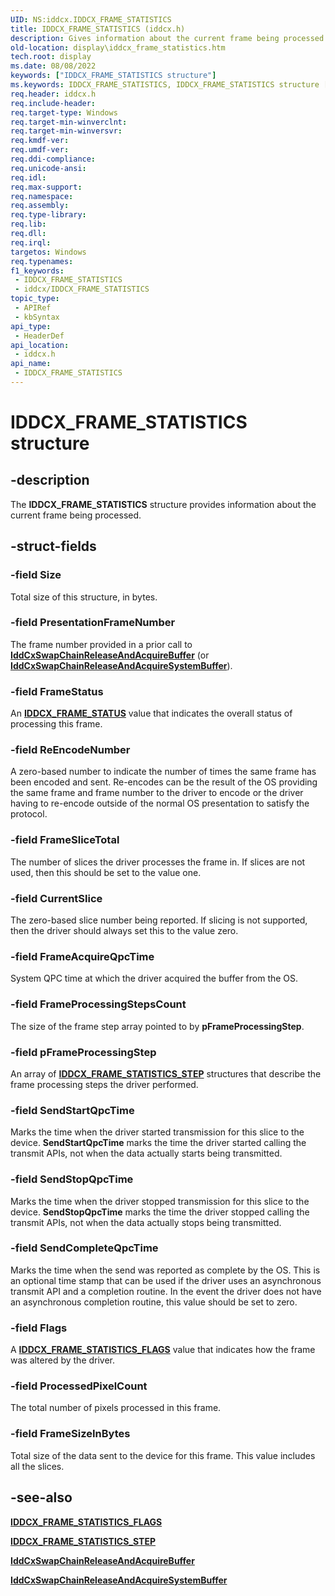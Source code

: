 ```yaml
---
UID: NS:iddcx.IDDCX_FRAME_STATISTICS
title: IDDCX_FRAME_STATISTICS (iddcx.h)
description: Gives information about the current frame being processed.
old-location: display\iddcx_frame_statistics.htm
tech.root: display
ms.date: 08/08/2022
keywords: ["IDDCX_FRAME_STATISTICS structure"]
ms.keywords: IDDCX_FRAME_STATISTICS, IDDCX_FRAME_STATISTICS structure [Display Devices], display.iddcx_frame_statistics, iddcx/IDDCX_FRAME_STATISTICS
req.header: iddcx.h
req.include-header: 
req.target-type: Windows
req.target-min-winverclnt: 
req.target-min-winversvr: 
req.kmdf-ver: 
req.umdf-ver: 
req.ddi-compliance: 
req.unicode-ansi: 
req.idl: 
req.max-support: 
req.namespace: 
req.assembly: 
req.type-library: 
req.lib: 
req.dll: 
req.irql: 
targetos: Windows
req.typenames: 
f1_keywords:
 - IDDCX_FRAME_STATISTICS
 - iddcx/IDDCX_FRAME_STATISTICS
topic_type:
 - APIRef
 - kbSyntax
api_type:
 - HeaderDef
api_location:
 - iddcx.h
api_name:
 - IDDCX_FRAME_STATISTICS
---
```


# IDDCX_FRAME_STATISTICS structure

## -description

The **IDDCX_FRAME_STATISTICS** structure provides information about the current frame being processed.

## -struct-fields

### -field Size

Total size of this structure, in bytes.

### -field PresentationFrameNumber

The frame number provided in a prior call to [**IddCxSwapChainReleaseAndAcquireBuffer**](nf-iddcx-iddcxswapchainreleaseandacquirebuffer.md) (or [**IddCxSwapChainReleaseAndAcquireSystemBuffer**](nf-iddcx-iddcxswapchainreleaseandacquiresystembuffer.md)).

### -field FrameStatus

An [**IDDCX_FRAME_STATUS**](ne-iddcx-iddcx_frame_status.md) value that indicates the overall status of processing this frame.

### -field ReEncodeNumber

A zero-based number to indicate the number of times the same frame has been encoded and sent. Re-encodes can be the result of the OS providing the same frame and frame number to the driver to encode or the driver having to re-encode outside of the normal OS presentation to satisfy the protocol.

### -field FrameSliceTotal

The number of slices the driver processes the frame in. If slices are not used, then this should be set to the value one.

### -field CurrentSlice

The zero-based slice number being reported. If slicing is not supported, then the driver should always set this to the value zero.

### -field FrameAcquireQpcTime

System QPC time at which the driver acquired the buffer from the OS.

### -field FrameProcessingStepsCount

The size of the frame step array pointed to by **pFrameProcessingStep**.

### -field pFrameProcessingStep

An array of [**IDDCX_FRAME_STATISTICS_STEP**](ns-iddcx-iddcx_frame_statistics_step.md) structures that describe the frame processing steps the driver performed.

### -field SendStartQpcTime

Marks the time when the driver started transmission for this slice to the device. **SendStartQpcTime** marks the time the driver started calling the transmit APIs, not when the data actually starts being transmitted.

### -field SendStopQpcTime

Marks the time when the driver stopped transmission for this slice to the device. **SendStopQpcTime** marks the time the driver stopped calling the transmit APIs, not when the data actually stops being transmitted.

### -field SendCompleteQpcTime

Marks the time when the send was reported as complete by the OS. This is an optional time stamp that can be used if the driver uses an asynchronous transmit API and a completion routine. In the event the driver does not have an asynchronous completion routine, this value should be set to zero.

### -field Flags

A [**IDDCX_FRAME_STATISTICS_FLAGS**](ne-iddcx-iddcx_frame_statistics_flags.md) value that indicates how the frame was altered by the driver.

### -field ProcessedPixelCount

The total number of pixels processed in this frame.

### -field FrameSizeInBytes

Total size of the data sent to the device for this frame. This value includes all the slices.

## -see-also

[**IDDCX_FRAME_STATISTICS_FLAGS**](ne-iddcx-iddcx_frame_statistics_flags.md)

[**IDDCX_FRAME_STATISTICS_STEP**](ns-iddcx-iddcx_frame_statistics_step.md)

[**IddCxSwapChainReleaseAndAcquireBuffer**](nf-iddcx-iddcxswapchainreleaseandacquirebuffer.md)

[**IddCxSwapChainReleaseAndAcquireSystemBuffer**](nf-iddcx-iddcxswapchainreleaseandacquiresystembuffer.md)

